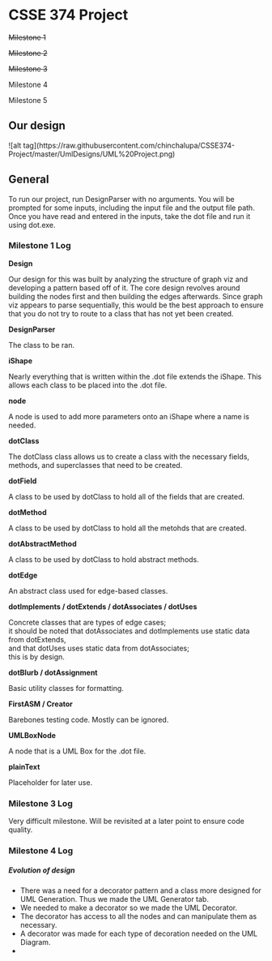 <h1>CSSE 374 Project</h1>
<p><strike>Milestone 1</strike></p>
<p><strike>Milestone 2</strike></p>
<p><strike>Milestone 3</strike></p>
<p>Milestone 4</p>
<p>Milestone 5</p>

<h2>Our design</h2>
![alt tag](https://raw.githubusercontent.com/chinchalupa/CSSE374-Project/master/UmlDesigns/UML%20Project.png)

<h2>General</h2>

To run our project, run DesignParser with no arguments. You will be prompted for some inputs, including the input file and the output file path. Once you have read and entered in the inputs, take the dot file and run it using dot.exe.


<h3>Milestone 1 Log</h3>

<strong>Design</strong>
<p>Our design for this was built by analyzing the structure of graph viz and developing a pattern based off of it. The core design revolves around building the nodes first and then building the edges afterwards.
Since graph viz appears to parse sequentially, this would be the best approach to ensure that you do not try to route to a class that has not yet been created.</p>

<strong>DesignParser</strong>
<p>The class to be ran.</p>

<strong>iShape</strong>
<p>Nearly everything that is written within the .dot file extends the iShape. This allows each class to be placed into the .dot file.</p>

<strong>node</strong>
<p>A node is used to add more parameters onto an iShape where a name is needed.</p>

<strong>dotClass</strong>
<p>The dotClass class allows us to create a class with the necessary fields, methods, and superclasses that need to be created.</p>

<strong>dotField</strong>
<p>A class to be used by dotClass to hold all of the fields that are created.</p>

<strong>dotMethod</strong>
<p>A class to be used by dotClass to hold all the metohds that are created.</p>

<strong>dotAbstractMethod</strong>
<p>A class to be used by dotClass to hold abstract methods.</p>

<strong>dotEdge</strong>
<p>An abstract class used for edge-based classes.</p>

<strong>dotImplements / dotExtends / dotAssociates / dotUses</strong>
<p>Concrete classes that are types of edge cases; <br> it should be noted that dotAssociates and dotImplements use static data from dotExtends, <br> and that dotUses uses static data from dotAssociates; <br> this is by design.</p>

<strong>dotBlurb / dotAssignment</strong>
<p>Basic utility classes for formatting.</p>

<strong>FirstASM / Creator</strong>
<p>Barebones testing code. Mostly can be ignored.</p>

<strong>UMLBoxNode</strong>
<p>A node that is a UML Box for the .dot file.</p>

<strong>plainText</strong>
<p>Placeholder for later use.</p>

<h3> Milestone 3 Log</h3>

<p>Very difficult milestone. Will be revisited at a later point to ensure code quality.</p>

<h3> Milestone 4 Log</h3>
<h5>Evolution of design</h5>
<ul>
<li>There was a need for a decorator pattern and a class more designed for UML Generation. Thus we made the UML Generator tab.</li>
<li>We needed to make a decorator so we made the UML Decorator.</li>
<li>The decorator has access to all the nodes and can manipulate them as necessary.</li>
<li>A decorator was made for each type of decoration needed on the UML Diagram.<li>
</ul>

